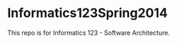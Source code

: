 Informatics123Spring2014
========================
This repo is for Informatics 123 - Software Architecture.
